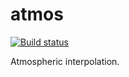 # atmos
[![Build status](https://travis-ci.org/cmflannery/atmos.svg?branch=master)](https://travis-ci.org/cmflannery/atmos)

Atmospheric interpolation.
